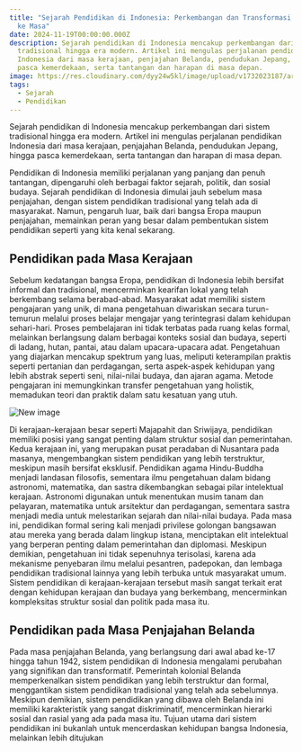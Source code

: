 ```yaml
---
title: "Sejarah Pendidikan di Indonesia: Perkembangan dan Transformasi dari Masa
  ke Masa"
date: 2024-11-19T00:00:00.000Z
description: Sejarah pendidikan di Indonesia mencakup perkembangan dari sistem
  tradisional hingga era modern. Artikel ini mengulas perjalanan pendidikan
  Indonesia dari masa kerajaan, penjajahan Belanda, pendudukan Jepang, hingga
  pasca kemerdekaan, serta tantangan dan harapan di masa depan.
image: https://res.cloudinary.com/dyy24w5kl/image/upload/v1732023187/artikel/artikel_sejarah_pendidikanfreepik__adorable-cartoon-style-indonesian-education-after-__62014_fye57v.jpg
tags:
  - Sejarah
  - Pendidikan
---
```


Sejarah pendidikan di Indonesia mencakup perkembangan dari sistem tradisional hingga era modern. Artikel ini mengulas perjalanan pendidikan Indonesia dari masa kerajaan, penjajahan Belanda, pendudukan Jepang, hingga pasca kemerdekaan, serta tantangan dan harapan di masa depan.

Pendidikan di Indonesia memiliki perjalanan yang panjang dan penuh tantangan, dipengaruhi oleh berbagai faktor sejarah, politik, dan sosial budaya. Sejarah pendidikan di Indonesia dimulai jauh sebelum masa penjajahan, dengan sistem pendidikan tradisional yang telah ada di masyarakat. Namun, pengaruh luar, baik dari bangsa Eropa maupun penjajahan, memainkan peran yang besar dalam pembentukan sistem pendidikan seperti yang kita kenal sekarang.

## Pendidikan pada Masa Kerajaan

Sebelum kedatangan bangsa Eropa, pendidikan di Indonesia lebih bersifat informal dan tradisional, mencerminkan kearifan lokal yang telah berkembang selama berabad-abad. Masyarakat adat memiliki sistem pengajaran yang unik, di mana pengetahuan diwariskan secara turun-temurun melalui proses belajar mengajar yang terintegrasi dalam kehidupan sehari-hari. Proses pembelajaran ini tidak terbatas pada ruang kelas formal, melainkan berlangsung dalam berbagai konteks sosial dan budaya, seperti di ladang, hutan, pantai, atau dalam upacara-upacara adat. Pengetahuan yang diajarkan mencakup spektrum yang luas, meliputi keterampilan praktis seperti pertanian dan perdagangan, serta aspek-aspek kehidupan yang lebih abstrak seperti seni, nilai-nilai budaya, dan ajaran agama. Metode pengajaran ini memungkinkan transfer pengetahuan yang holistik, memadukan teori dan praktik dalam satu kesatuan yang utuh.

![New image](https://res.cloudinary.com/dyy24w5kl/image/upload/v1732023188/artikel/artikel_sejarah_pendidikanfreepik__adorable-cartoon-style-education-in-the-era-of-the__62008_xe3op3.jpg)

Di kerajaan-kerajaan besar seperti Majapahit dan Sriwijaya, pendidikan memiliki posisi yang sangat penting dalam struktur sosial dan pemerintahan. Kedua kerajaan ini, yang merupakan pusat peradaban di Nusantara pada masanya, mengembangkan sistem pendidikan yang lebih terstruktur, meskipun masih bersifat eksklusif. Pendidikan agama Hindu-Buddha menjadi landasan filosofis, sementara ilmu pengetahuan dalam bidang astronomi, matematika, dan sastra dikembangkan sebagai pilar intelektual kerajaan. Astronomi digunakan untuk menentukan musim tanam dan pelayaran, matematika untuk arsitektur dan perdagangan, sementara sastra menjadi media untuk melestarikan sejarah dan nilai-nilai budaya. Pada masa ini, pendidikan formal sering kali menjadi privilese golongan bangsawan atau mereka yang berada dalam lingkup istana, menciptakan elit intelektual yang berperan penting dalam pemerintahan dan diplomasi. Meskipun demikian, pengetahuan ini tidak sepenuhnya terisolasi, karena ada mekanisme penyebaran ilmu melalui pesantren, padepokan, dan lembaga pendidikan tradisional lainnya yang lebih terbuka untuk masyarakat umum. Sistem pendidikan di kerajaan-kerajaan tersebut masih sangat terkait erat dengan kehidupan kerajaan dan budaya yang berkembang, mencerminkan kompleksitas struktur sosial dan politik pada masa itu.

## Pendidikan pada Masa Penjajahan Belanda

Pada masa penjajahan Belanda, yang berlangsung dari awal abad ke-17 hingga tahun 1942, sistem pendidikan di Indonesia mengalami perubahan yang signifikan dan transformatif. Pemerintah kolonial Belanda memperkenalkan sistem pendidikan yang lebih terstruktur dan formal, menggantikan sistem pendidikan tradisional yang telah ada sebelumnya. Meskipun demikian, sistem pendidikan yang dibawa oleh Belanda ini memiliki karakteristik yang sangat diskriminatif, mencerminkan hierarki sosial dan rasial yang ada pada masa itu. Tujuan utama dari sistem pendidikan ini bukanlah untuk mencerdaskan kehidupan bangsa Indonesia, melainkan lebih ditujukan
